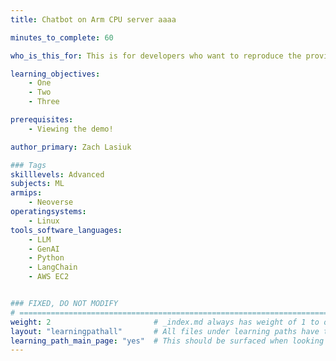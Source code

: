 ```yaml
---
title: Chatbot on Arm CPU server aaaa

minutes_to_complete: 60

who_is_this_for: This is for developers who want to reproduce the provided chatbot demo.

learning_objectives:
    - One
    - Two
    - Three

prerequisites:
    - Viewing the demo!

author_primary: Zach Lasiuk

### Tags
skilllevels: Advanced
subjects: ML
armips:
    - Neoverse
operatingsystems:
    - Linux
tools_software_languages:
    - LLM
    - GenAI
    - Python
    - LangChain
    - AWS EC2


### FIXED, DO NOT MODIFY
# ================================================================================
weight: 2                       # _index.md always has weight of 1 to order correctly
layout: "learningpathall"       # All files under learning paths have this same wrapper
learning_path_main_page: "yes"  # This should be surfaced when looking for related content. Only set for _index.md of learning path content.
---
```

